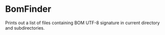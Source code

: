 # BomFinder
 Prints out a list of files containing BOM UTF-8 signature in current directory and subdirectories.
